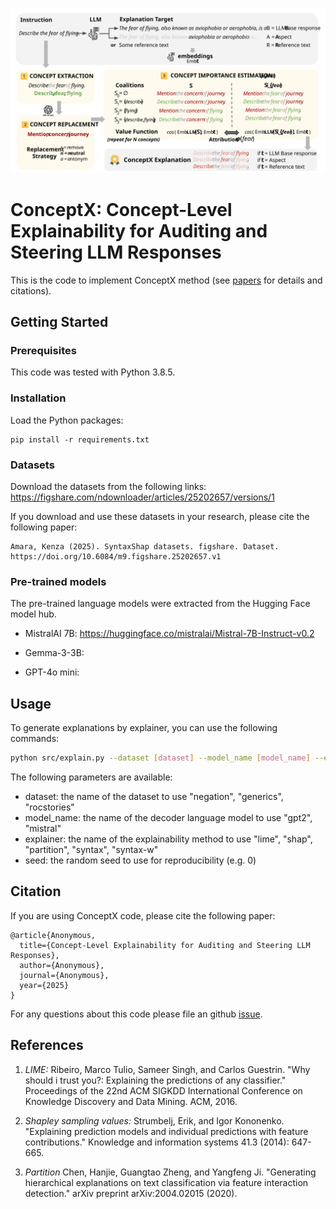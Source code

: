 <p align="center">
    <img src = "FigMethod2.svg" alt="ConceptX Methodology"/>
  </p>
  
  
  # ConceptX: Concept-Level Explainability for Auditing and Steering LLM Responses
  
  This is the code to implement ConceptX method
  (see [papers](#citations) for details and citations).
  
  ## Getting Started
  
  ### Prerequisites
  
  This code was tested with Python 3.8.5.
  
  ### Installation
  
  Load the Python packages:
  ```
  pip install -r requirements.txt
  ```
  
  ### Datasets
  
  Download the datasets from the following links: https://figshare.com/ndownloader/articles/25202657/versions/1
  
  If you download and use these datasets in your research, please cite the following paper:
  
  ```
  Amara, Kenza (2025). SyntaxShap datasets. figshare. Dataset. https://doi.org/10.6084/m9.figshare.25202657.v1
  ```
  
  ### Pre-trained models
  
  The pre-trained language models were extracted from the Hugging Face model hub.
  - MistralAI 7B: https://huggingface.co/mistralai/Mistral-7B-Instruct-v0.2
  - Gemma-3-3B:

  - GPT-4o mini: 
  
  
  
  ## Usage
  
  To generate explanations by explainer, you can use the following commands:
  
  ```bash
  python src/explain.py --dataset [dataset] --model_name [model_name] --explainer [explainer] --seed [seed]
  ```
  
  The following parameters are available:
  - dataset: the name of the dataset to use "negation", "generics", "rocstories"
  - model_name: the name of the decoder language model to use "gpt2", "mistral"
  - explainer: the name of the explainability method to use "lime", "shap", "partition", "syntax", "syntax-w"
  - seed: the random seed to use for reproducibility (e.g. 0)
  
  
  ## Citation
  If you are using ConceptX code, please cite the following paper:
  ```
  @article{Anonymous,
    title={Concept-Level Explainability for Auditing and Steering LLM Responses},
    author={Anonymous},
    journal={Anonymous},
    year={2025}
  }
  ```
  For any questions about this code please file an github [issue](https://github.com/).
  
  
  ## References
  
  1. *LIME:* Ribeiro, Marco Tulio, Sameer Singh, and Carlos Guestrin. "Why should i trust you?: Explaining the predictions of any classifier." Proceedings of the 22nd ACM SIGKDD International Conference on Knowledge Discovery and Data Mining. ACM, 2016.
  
  2. *Shapley sampling values:* Strumbelj, Erik, and Igor Kononenko. "Explaining prediction models and individual predictions with feature contributions." Knowledge and information systems 41.3 (2014): 647-665.
  
  3. *Partition* Chen, Hanjie, Guangtao Zheng, and Yangfeng Ji. "Generating hierarchical explanations on text classification via feature interaction detection." arXiv preprint arXiv:2004.02015 (2020).